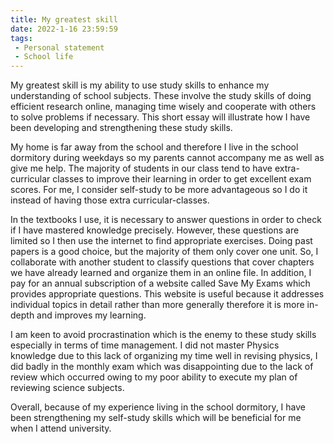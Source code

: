 ```yaml
---
title: My greatest skill
date: 2022-1-16 23:59:59
tags:
 - Personal statement
 - School life
---
```



My greatest skill is my ability to use study skills to enhance my understanding of school subjects. These involve the study skills of doing efficient research online, managing time wisely and cooperate with others to solve problems if necessary. This short essay will illustrate how I have been developing and strengthening these study skills.

My home is far away from the school and therefore I live in the school dormitory during weekdays so my parents cannot accompany me as well as give me help. The majority of students in our class tend to have extra-curricular classes to improve their learning in order to get excellent exam scores. For me, I consider self-study to be more advantageous so I do it instead of having those extra curricular-classes.

In the textbooks I use, it is necessary to answer questions in order to check if I have mastered knowledge precisely. However, these questions are limited so I then use the internet to find appropriate exercises. Doing past papers is a good choice, but the majority of them only cover one unit. So, I collaborate with another student to classify questions that cover chapters we have already learned and organize them in an online file. In addition, I pay for an annual subscription of a website called Save My Exams which provides appropriate questions. This website is useful because it addresses individual topics in detail rather than more generally therefore it is more in-depth and improves my learning.

I am keen to avoid procrastination which is the enemy to these study skills especially in terms of time management. I did not master Physics knowledge due to this lack of organizing my time well in revising physics, I did badly in the monthly exam which was disappointing due to the lack of review which occurred owing to my poor ability to execute my plan of reviewing science subjects.  

Overall, because of my experience living in the school dormitory, I have been strengthening my self-study skills which will be beneficial for me when I attend university.
